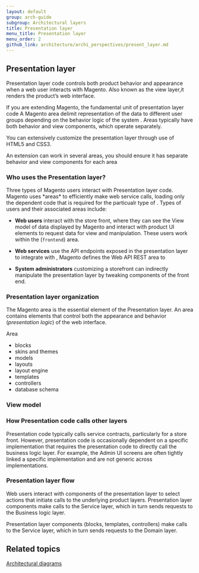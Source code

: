 ```yaml
---
layout: default
group: arch-guide
subgroup: Architectural layers
title: Presentation layer
menu_title: Presentation layer
menu_order: 2
github_link: architecture/archi_perspectives/present_layer.md
---
```





<h2> Presentation layer</h2>
Presentation layer code controls both product behavior and appearance when a web user interacts with Magento. Also known as the view layer,it renders the product’s web interface. 

If you are extending Magento, the fundamental unit of presentation layer code A Magento area delimit representation of the data to different user groups depending on the behavior logic of the system . Areas typically have both behavior and view components, which operate separately.


You can extensively customize the presentation layer through use of HTML5 and CSS3. 

An extension can work in several areas, you should ensure it has separate behavior and view components for each area



<h3>Who uses the Presentation layer?</h3>
Three types of Magento users interact with Presentation layer code. Magento uses *areas* to efficiently make web service calls, loading only the dependent code that is required for the particualr type of . Types of users and their associated areas include: 

* <b>Web users</b> interact with the store front, where they can see the View model of data displayed by Magento and interact with product UI elements to request data for view and manipulation. These users work within the (`frontend`) area. 

* <b>Web services</b> use the API endpoints exposed in the presentation layer to integrate with , Magento defines the Web API REST area to 

* <b>System administrators</b> customizing a storefront can indirectly manipulate the presentation layer by tweaking components of the front end.



<h3>Presentation layer organization</h3>

The Magento area is the essential element of the Presentation layer. An area contains elements that control both the appearance and behavior (<i>presentation logic</i>) of the web interface. 

Area

* blocks
* skins and themes  
* models 
* layouts
* layout engine
* templates
* controllers
* database schema

<h3>View model</h3>



<h3>How Presentation code calls other layers</h3>
Presentation code typically calls service contracts, particularly for a store front. However, presentation code is occasionally dependent on a specific implementation that requires the presentation code to directly call the business logic layer. For example, the Admin UI screens are often tightly linked a specific implementation and are not generic across implementations.

<h3>Presentation layer flow</h3>
Web users interact with components of the presentation layer to select actions that initiate calls to the underlying product layers. Presentation layer components make calls to the Service layer, which in turn sends requests to the Business logic layer.

Presentation layer components (blocks, templates, controllers) make calls to the Service layer, which in turn sends requests to the Domain layer. 



<h2 id="related">Related topics</h2>
<a href="{{ site.gdeurl }}architecture/archi_perspectives/arch_diagrams.html">Architectural diagrams</a>



 
